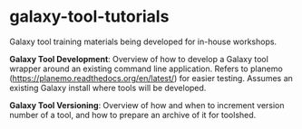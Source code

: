 # galaxy-tool-tutorials
 Galaxy tool training materials being developed for in-house workshops.

**Galaxy Tool Development**: Overview of how to develop a Galaxy tool wrapper around an existing command line application.  Refers to planemo (https://planemo.readthedocs.org/en/latest/) for easier testing.  Assumes an existing Galaxy install where tools will be developed.

**Galaxy Tool Versioning**: Overview of how and when to increment version number of a tool, and how to prepare an archive of it for toolshed.

